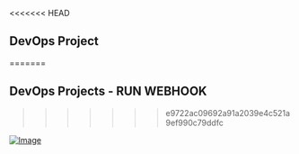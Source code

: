 <<<<<<< HEAD
## DevOps Project 
=======
## DevOps Projects - RUN WEBHOOK 
>>>>>>> e9722ac09692a91a2039e4c521a9ef990c79ddfc

[![Image](https://github.com/yankils/Simple-DevOps-Project/blob/master/Devops_course.PNG "DevOps Project - CI/CD with Jenkins Ansible Docker Kubernetes ")](https://www.udemy.com/course/valaxy-devops/?referralCode=8147A5CF4C8C7D9E253F)
